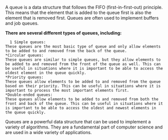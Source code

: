 A queue is a data structure that follows the FIFO (first-in-first-out) principle. This means that the element that is added to the queue first is also the element that is removed first. Queues are often used to implement buffers and job queues.

**There are several different types of queues, including:**

      1 Simple queues:
    These queues are the most basic type of queue and only allow elements to be added to and removed from the back of the queue.
    *Circular queues:
    These queues are similar to simple queues, but they allow elements to be added to and removed from the front of the queue as well. This can be useful in situations where it is important to be able to access the oldest element in the queue quickly.
    *Priority queues:
    These queues allow elements to be added to and removed from the queue based on their priority. This can be useful in situations where it is important to process the most important elements first.
    *Double-ended queues:
    These queues allow elements to be added to and removed from both the front and back of the queue. This can be useful in situations where it is important to be able to access the oldest and newest elements in the queue quickly.

Queues are a powerful data structure that can be used to implement a variety of algorithms. They are a fundamental part of computer science and are used in a wide variety of applications.

